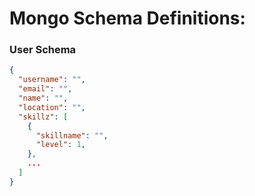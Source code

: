 # Mongo Schema Definitions:

### User Schema

```json
{
  "username": "",
  "email": "",
  "name": "",
  "location": "",
  "skillz": [
    {
      "skillname": "",
      "level": 1,
    },
    ...
  ] 
}
```